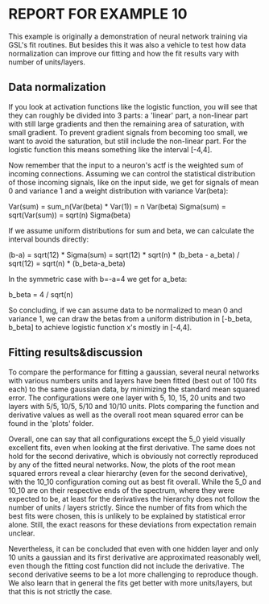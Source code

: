 # REPORT FOR EXAMPLE 10

This example is originally a demonstration of neural network training via GSL's fit routines.
But besides this it was also a vehicle to test how data normalization can improve our fitting
and how the fit results vary with number of units/layers.

## Data normalization

If you look at activation functions like the logistic function, you will see that they can roughly
be divided into 3 parts: a 'linear' part, a non-linear part with still large gradients and then
the remaining area of saturation, with small gradient. To prevent gradient signals from becoming too
small, we want to avoid the saturation, but still include the non-linear part. For the logistic function
this means something like the interval [-4,4].

Now remember that the input to a neuron's actf is the weighted sum of incoming connections. Assuming we
can control the statistical distribution of those incoming signals, like on the input side, we get for
signals of mean 0 and variance 1 and a weight distribution with variance Var(beta):

Var(sum) = sum_n(Var(beta) * Var(1)) = n Var(beta)
Sigma(sum) = sqrt(Var(sum)) = sqrt(n) Sigma(beta)

If we assume uniform distributions for sum and beta, we can calculate the interval bounds directly:

(b-a) = sqrt(12) * Sigma(sum) = sqrt(12) * sqrt(n) * (b_beta - a_beta) / sqrt(12) = sqrt(n) * (b_beta-a_beta)

In the symmetric case with b=-a=4 we get for a_beta:

b_beta = 4 / sqrt(n)

So concluding, if we can assume data to be normalized to mean 0 and variance 1, we can draw the betas
from a uniform distribution in [-b_beta, b_beta] to achieve logistic function x's mostly in [-4,4].

## Fitting results&discussion

To compare the performance for fitting a gaussian, several neural networks with various numbers units
and layers have been fitted (best out of 100 fits each) to the same gaussian data, by minimizing the
standard mean squared error.
The configurations were one layer with 5, 10, 15, 20 units and two layers with 5/5, 10/5, 5/10 and 10/10 units.
Plots comparing the function and derivative values as well as the overall root mean squared error can
be found in the 'plots' folder.

Overall, one can say that all configurations except the 5_0 yield visually excellent fits, even when looking
at the first derivative. The same does not hold for the second derivative, which is obviously not correctly
reproduced by any of the fitted neural networks.
Now, the plots of the root mean squared errors reveal a clear hierarchy (even for the second derivative),
with the 10_10 configuration coming out as best fit overall.
While the 5_0 and 10_10 are on their respective ends of the spectrum, where they were expected to be, at
least for the derivatives the hierarchy does not follow the number of units / layers strictly.
Since the number of fits from which the best fits were chosen, this is unlikely to be explained by
statistical error alone. Still, the exact reasons for these deviations from expectation remain unclear.

Nevertheless, it can be concluded that even with one hidden layer and only 10 units a gaussian and its
first derivative are approximated reasonably well, even though the fitting cost function did not include
the derivative. The second derivative seems to be a lot more challenging to reproduce though.
We also learn that in general the fits get better with more units/layers, but that this is not strictly the case.
